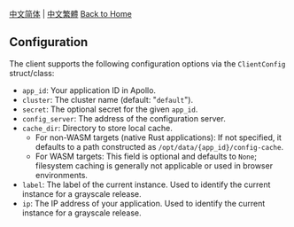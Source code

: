 [中文简体](../zh-CN/Configuration.md) | [中文繁體](../zh-TW/Configuration.md)
[Back to Home](Home.md)

## Configuration

The client supports the following configuration options via the `ClientConfig` struct/class:

- `app_id`: Your application ID in Apollo.
- `cluster`: The cluster name (default: "`default`").
- `secret`: The optional secret for the given `app_id`.
- `config_server`: The address of the configuration server.
- `cache_dir`: Directory to store local cache.
    - For non-WASM targets (native Rust applications): If not specified, it defaults to a path constructed as `/opt/data/{app_id}/config-cache`.
    - For WASM targets: This field is optional and defaults to `None`; filesystem caching is generally not applicable or used in browser environments.
- `label`: The label of the current instance. Used to identify the current instance for a grayscale release.
- `ip`: The IP address of your application. Used to identify the current instance for a grayscale release.
